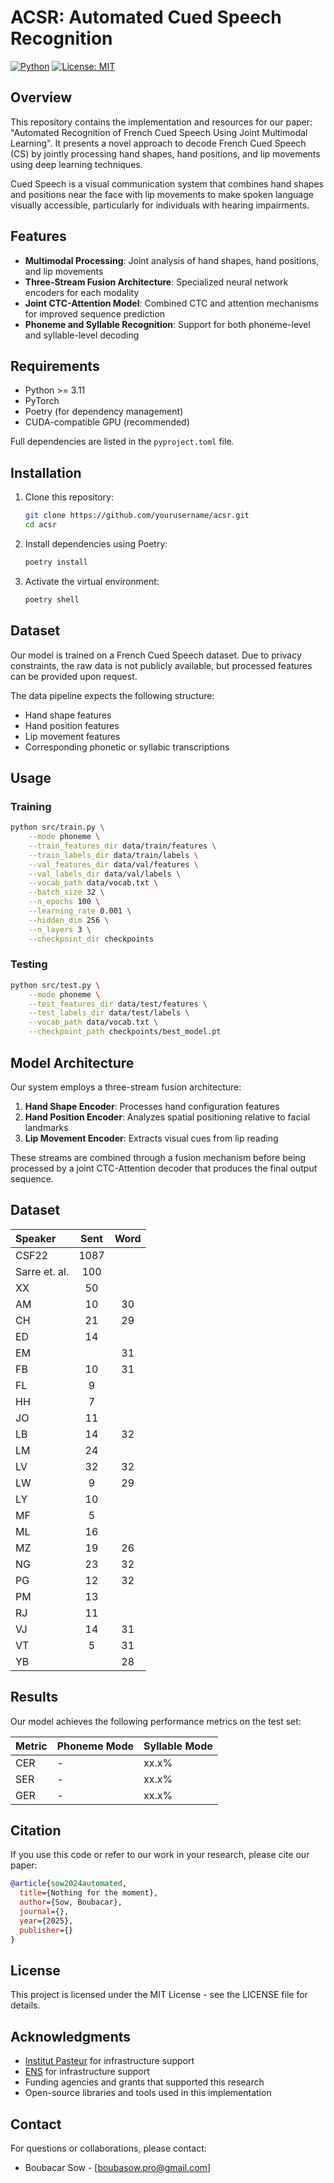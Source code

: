 # ACSR: Automated Cued Speech Recognition

[![Python](https://img.shields.io/badge/python-3.11-blue.svg)](https://www.python.org/downloads/release/python-3110/)
[![License: MIT](https://img.shields.io/badge/License-MIT-green.svg)](https://opensource.org/licenses/MIT)

## Overview

This repository contains the implementation and resources for our paper: "Automated Recognition of French Cued Speech Using Joint Multimodal Learning". It presents a novel approach to decode French Cued Speech (CS) by jointly processing hand shapes, hand positions, and lip movements using deep learning techniques.

Cued Speech is a visual communication system that combines hand shapes and positions near the face with lip movements to make spoken language visually accessible, particularly for individuals with hearing impairments.

## Features

- **Multimodal Processing**: Joint analysis of hand shapes, hand positions, and lip movements
- **Three-Stream Fusion Architecture**: Specialized neural network encoders for each modality
- **Joint CTC-Attention Model**: Combined CTC and attention mechanisms for improved sequence prediction
- **Phoneme and Syllable Recognition**: Support for both phoneme-level and syllable-level decoding

## Requirements

- Python >= 3.11
- PyTorch
- Poetry (for dependency management)
- CUDA-compatible GPU (recommended)

Full dependencies are listed in the `pyproject.toml` file.

## Installation

1. Clone this repository:
   ```bash
   git clone https://github.com/yourusername/acsr.git
   cd acsr
   ```

2. Install dependencies using Poetry:
   ```bash
   poetry install
   ```

3. Activate the virtual environment:
   ```bash
   poetry shell
   ```

## Dataset

Our model is trained on a French Cued Speech dataset. Due to privacy constraints, the raw data is not publicly available, but processed features can be provided upon request.

The data pipeline expects the following structure:
- Hand shape features
- Hand position features
- Lip movement features
- Corresponding phonetic or syllabic transcriptions

## Usage

### Training

```bash
python src/train.py \
    --mode phoneme \
    --train_features_dir data/train/features \
    --train_labels_dir data/train/labels \
    --val_features_dir data/val/features \
    --val_labels_dir data/val/labels \
    --vocab_path data/vocab.txt \
    --batch_size 32 \
    --n_epochs 100 \
    --learning_rate 0.001 \
    --hidden_dim 256 \
    --n_layers 3 \
    --checkpoint_dir checkpoints
```

### Testing

```bash
python src/test.py \
    --mode phoneme \
    --test_features_dir data/test/features \
    --test_labels_dir data/test/labels \
    --vocab_path data/vocab.txt \
    --checkpoint_path checkpoints/best_model.pt
```


## Model Architecture

Our system employs a three-stream fusion architecture:

1. **Hand Shape Encoder**: Processes hand configuration features
2. **Hand Position Encoder**: Analyzes spatial positioning relative to facial landmarks
3. **Lip Movement Encoder**: Extracts visual cues from lip reading

These streams are combined through a fusion mechanism before being processed by a joint CTC-Attention decoder that produces the final output sequence.

## Dataset

| Speaker | Sent | Word |
| :------ | :--: | :--: |
| CSF22   | 1087 |      |
| Sarre et. al.  | 100  |   |
| XX      |  50  |      |
| AM      |  10  |  30  |
| CH      |  21  |  29  |
| ED      |  14  |      |
| EM      |      |  31  |
| FB      |  10  |  31  |
| FL      |   9  |      |
| HH      |   7  |      |
| JO      |  11  |      |
| LB      |  14  |  32  |
| LM      |  24  |      |
| LV      |  32  |  32  |
| LW      |   9  |  29  |
| LY      |  10  |      |
| MF      |   5  |      |
| ML      |  16  |      |
| MZ      |  19  |  26  |
| NG      |  23  |  32  |
| PG      |  12  |  32  |
| PM      |  13  |      |
| RJ      |  11  |      |
| VJ      |  14  |  31  |
| VT      |   5  |  31  |
| YB      |      |  28  |

## Results

Our model achieves the following performance metrics on the test set:

| Metric | Phoneme Mode | Syllable Mode |
|--------|--------------|---------------|
| CER    | -            | xx.x%         |
| SER    | -            | xx.x%         |
| GER    | -            | xx.x%         |

## Citation

If you use this code or refer to our work in your research, please cite our paper:

```bibtex
@article{sow2024automated,
  title={Nothing for the moment},
  author={Sow, Boubacar},
  journal={},
  year={2025},
  publisher={}
}
```

## License

This project is licensed under the MIT License - see the LICENSE file for details.

## Acknowledgments

- [Institut Pasteur](https://www.pasteur.fr/) for infrastructure support
- [ENS](https://www.ens.fr/) for infrastructure support
- Funding agencies and grants that supported this research
- Open-source libraries and tools used in this implementation

## Contact

For questions or collaborations, please contact:
- Boubacar Sow - [boubasow.pro@gmail.com]
